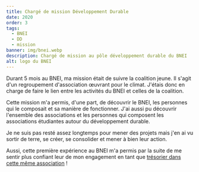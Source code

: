 ```yaml
---
title: Chargé de mission Développement Durable
date: 2020
order: 3
tags:
  - BNEI
  - DD
  - mission
banner: img/bnei.webp
description: Chargé de mission au pôle développement durable du BNEI
alt: logo du BNEI
---
```


Durant 5 mois au BNEI, ma mission était de suivre la coalition jeune. Il s'agit d'un regroupement d'association œuvrant pour le climat. J'étais donc en charge de faire le lien entre les activités du BNEI et celles de la coalition.

Cette mission m'a permis, d'une part, de découvrir le BNEI, les personnes qui le composait et sa manière de fonctionner. J'ai aussi pu découvrir l'ensemble des associations et les personnes qui composent les associations étudiantes autour du développement durable.

Je ne suis pas resté assez longtemps pour mener des projets mais j'en ai vu sortir de terre, se créer, se consolider et mener à bien leur action.

Aussi, cette première expérience au BNEI m'a permis par la suite de me sentir plus confiant leur de mon engagement en tant que [trésorier dans cette même association](/benevolat/bnei-tresorier) !
